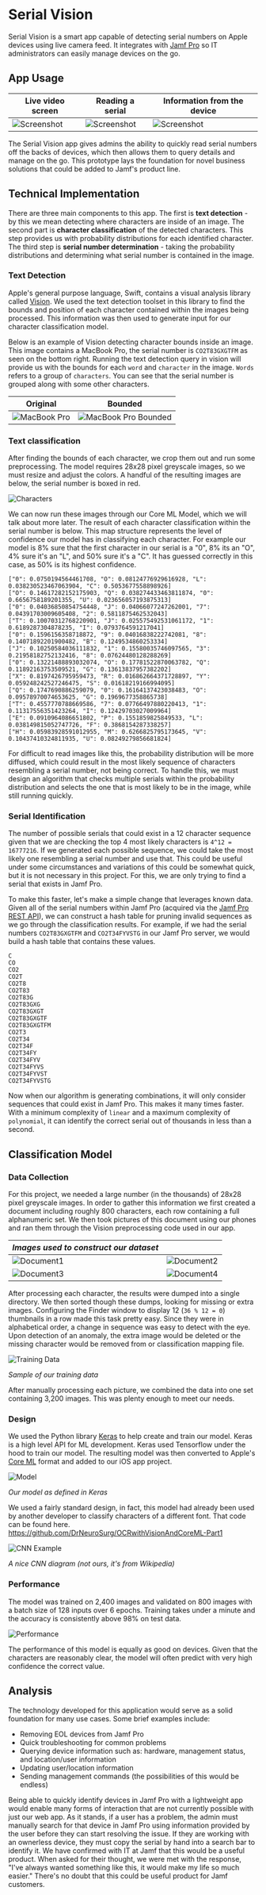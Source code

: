 # Serial Vision

Serial Vision is a smart app capable of detecting serial numbers on Apple devices using live camera feed. It integrates with [Jamf Pro](https://www.jamf.com) so IT administrators can easily manage devices on the go.

## App Usage
| Live video screen | Reading a serial | Information from the device |
| --- | --- | --- |
| ![Screenshot](/images/app-screenshot1.jpeg?raw=true) | ![Screenshot](/images/app-screenshot2.jpeg?raw=true) | ![Screenshot](/images/app-screenshot3.jpeg?raw=true) |

The Serial Vision app gives admins the ability to quickly read serial numbers off the backs of devices, which then allows them to query details and manage on the go. This prototype lays the foundation for novel business solutions that could be added to Jamf's product line.

## Technical Implementation
There are three main components to this app. The first is **text detection** - by this we mean detecting where characters are inside of an image. The second part is **character classification** of the detected characters. This step provides us with probability distributions for each identified character. The third step is **serial number determination** - taking the probability distributions and determining what serial number is contained in the image.

### Text Detection
Apple's general purpose language, Swift, contains a visual analysis library called [Vision](https://developer.apple.com/documentation/vision). We used the text detection toolset in this library to find the bounds and position of each character contained within the images being processed. This information was then used to generate input for our character classification model.

Below is an example of Vision detecting character bounds inside an image. This image contains a MacBook Pro, the serial number is `CO2T83GXGTFM` as seen on the bottom right. Running the text detection query in vision will provide us with the bounds for each `word` and `character` in the image. `Words` refers to a group of `characters`. You can see that the serial number is grouped along with some other characters.

| Original  | Bounded  |
| --------- | -------- |
| ![MacBook Pro](https://raw.githubusercontent.com/g-r-a-n-t/serial-vision/master/images/serial.png) | ![MacBook Pro Bounded](https://github.com/g-r-a-n-t/serial-vision/raw/master/images/serial-bounded.png) |

### Text classification

After finding the bounds of each character, we crop them out and run some preprocessing. The model requires 28x28 pixel greyscale images, so we must resize and adjust the colors. A handful of the resulting images are below, the serial number is boxed in red.

![Characters](https://github.com/g-r-a-n-t/serial-vision/raw/master/images/characters.png)

We can now run these images through our Core ML Model, which we will talk about more later. The result of each character classification within the serial number is below. This map structure represents the level of confidence our model has in classifying each character. For example our model is 8% sure that the first character in our serial is a "0", 8% its an "O", 4% sure it's an "L", and 50% sure it's a "C". It has guessed correctly in this case, as 50% is its highest confidence.

```
["0": 0.0750194564461708, "O": 0.08124776929616928, "L": 0.038230523467063904, "C": 0.5053677558898926]
["O": 0.14617282152175903, "Q": 0.038274433463811874, "0": 0.6656758189201355, "U": 0.023656057193875313]
["0": 0.04036850854754448, "J": 0.04066077247262001, "7": 0.04391703009605408, "2": 0.5811875462532043]
["T": 0.10070312768220901, "J": 0.025575492531061172, "1": 0.6189287304878235, "I": 0.0793764591217041]
["0": 0.1596156358718872, "9": 0.04016838222742081, "8": 0.14071892201900482, "B": 0.1249534860253334]
["J": 0.10250584036111832, "1": 0.15580035746097565, "3": 0.21958182752132416, "8": 0.07624480128288269]
["0": 0.13221488893032074, "O": 0.17781522870063782, "Q": 0.11892163753509521, "G": 0.13613837957382202]
["X": 0.8197426795959473, "R": 0.016862664371728897, "Y": 0.059248242527246475, "S": 0.01618219166994095]
["Q": 0.1747690886259079, "0": 0.16164137423038483, "O": 0.09578970074653625, "G": 0.1969677358865738]
["T": 0.4557770788669586, "7": 0.07766497880220413, "1": 0.11317556351423264, "I": 0.12429703027009964]
["E": 0.0910964086651802, "P": 0.1551859825849533, "L": 0.038149815052747726, "F": 0.3868154287338257]
["H": 0.05983928591012955, "M": 0.6266825795173645, "V": 0.10437410324811935, "U": 0.08249279856681824]
```

For difficult to read images like this, the probability distribution will be more diffused, which could result in the most likely sequence of characters resembling a serial number, not being correct. To handle this, we must design an algorithm that checks multiple serials within the probability distribution and selects the one that is most likely to be in the image, while still running quickly.

### Serial Identification

The number of possible serials that could exist in a 12 character sequence given that we are checking the top 4 most likely characters is `4^12 = 16777216`. If we generated each possible sequence, we could take the most likely one resembling a serial number and use that. This could be useful under some circumstances and variations of this could be somewhat quick, but it is not necessary in this project. For this, we are only trying to find a serial that exists in Jamf Pro.

To make this faster, let's make a simple change that leverages known data. Given all of the serial numbers within Jamf Pro (acquired via the [Jamf Pro REST API](https://developer.jamf.com/apis)), we can construct a hash table for pruning invalid sequences as we go through the classification results. For example, if we had the serial numbers `CO2T83GXGTFM` and `CO2T34FYVSTG` in our Jamf Pro server, we would build a hash table that contains these values.

```
C
CO
CO2
CO2T
CO2T8
CO2T83
CO2T83G
CO2T83GXG
CO2T83GXGT
CO2T83GXGTF
CO2T83GXGTFM
CO2T3
CO2T34
CO2T34F
CO2T34FY
CO2T34FYV
CO2T34FYVS
CO2T34FYVST
CO2T34FYVSTG
```
Now when our algorithm is generating combinations, it will only consider sequences that could exist in Jamf Pro. This makes it many times faster. With a minimum complexity of `linear` and a maximum complexity of `polynomial`, it can identify the correct serial out of thousands in less than a second.

## Classification Model

### Data Collection
For this project, we needed a large number (in the thousands) of 28x28 pixel greyscale images. In order to gather this information we first created a document including roughly 800 characters, each row containing a full alphanumeric set. We then took pictures of this document using our phones and ran them through the Vision preprocessing code used in our app.

| *Images used to construct our dataset* |                 |
| ---------------------------------------| --------------- |
|  ![Document1](https://github.com/g-r-a-n-t/serial-vision/raw/master/images/document1.jpeg) | ![Document2](https://github.com/g-r-a-n-t/serial-vision/raw/master/images/document2.jpeg) |
| ![Document3](https://github.com/g-r-a-n-t/serial-vision/raw/master/images/document3.jpeg) | ![Document4](https://github.com/g-r-a-n-t/serial-vision/raw/master/images/document4.jpeg) |

After processing each character, the results were dumped into a single directory. We then sorted though these dumps, looking for missing or extra images. Configuring the Finder window to display 12 (`36 % 12 = 0`) thumbnails in a row made this task pretty easy. Since they were in alphabetical order, a change in sequence was easy to detect with the eye. Upon detection of an anomaly, the extra image would be deleted or the missing character would be removed from or classification mapping file.

![Training Data](https://github.com/g-r-a-n-t/serial-vision/raw/master/images/training-data.png)

*Sample of our training data*

After manually processing each picture, we combined the data into one set containing 3,200 images. This was plenty enough to meet our needs.

### Design
We used the Python library [Keras](https://keras.io) to help create and train our model. Keras is a high level API for ML development. Keras used Tensorflow under the hood to train our model. The resulting model was then converted to Apple's [Core ML](https://developer.apple.com/machine-learning) format and added to our iOS app project.

![Model](https://github.com/g-r-a-n-t/serial-vision/raw/master/images/model.png)

*Our model as defined in Keras*

We used a fairly standard design, in fact, this model had already been used by another developer to classify characters of a different font. That code can be found here.
https://github.com/DrNeuroSurg/OCRwithVisionAndCoreML-Part1

![CNN Example](https://github.com/g-r-a-n-t/serial-vision/raw/master/images/cnn-example.png)

*A nice CNN diagram (not ours, it's from Wikipedia)*

### Performance

The model was trained on 2,400 images and validated on 800 images with a batch size of 128 inputs over 6 epochs. Training takes under a minute and the accuracy is consistently above 98% on test data.

![Performance](https://github.com/g-r-a-n-t/serial-vision/raw/master/images/performance.png)

The performance of this model is equally as good on devices. Given that the characters are reasonably clear, the model will often predict with very high confidence the correct value.

## Analysis

The technology developed for this application would serve as a solid foundation for many use cases. Some brief examples include:

- Removing EOL devices from Jamf Pro
- Quick troubleshooting for common problems
- Querying device information such as: hardware, management status, and location/user information
- Updating user/location information
- Sending management commands (the possibilities of this would be endless)

Being able to quickly identify devices in Jamf Pro with a lightweight app would enable many forms of interaction that are not currently possible with just our web app. As it stands, if a user has a problem, the admin must manually search for that device in Jamf Pro using information provided by the user before they can start resolving the issue. If they are working with an ownerless device, they must copy the serial by hand into a search bar to identify it. We have confirmed with IT at Jamf that this would be a useful product. When asked for their thought, we were met with the response, "I've always wanted something like this, it would make my life so much easier." There's no doubt that this could be useful product for Jamf customers.
